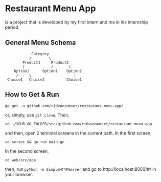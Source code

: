 # Restaurant Menu App

is a project that is developed by my first intern and me in his internship period.

## General Menu Schema

                Category
               /        \
            Product1     Product2
            |            /       \
        Option1      Option1    Option2
         /     \                   |
     Choice1   Choice2          Choice1

## How to Get & Run

`go get -u github.com/ridvansumset/restaurant-menu-app/`

or, simply, use `git clone`. Then,

`cd ~/YOUR_GO_FOLDER/src/github.com/ridvansumset/restaurant-menu-app`

and then, open 2 terminal screens in the current path. In the first screen,

`cd server && go run main.go`

In the second screen,

`cd web/src/app`

then, run `python -m SimpleHTTPServer` and go to http://localhost:8000/#/ in your browser.
